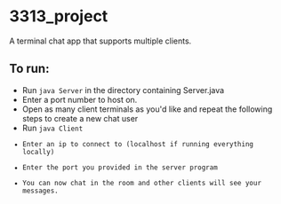 # 3313_project

A terminal chat app that supports multiple clients.

## To run:
 - Run <code>java Server</code> in the directory containing Server.java
 - Enter a port number to host on.
 - Open as many client terminals as you'd like and repeat the following steps to create a new chat user
 - Run <code>java Client</scode>
 - Enter an ip to connect to (localhost if running everything locally)
 - Enter the port you provided in the server program
 - You can now chat in the room and other clients will see your messages.
